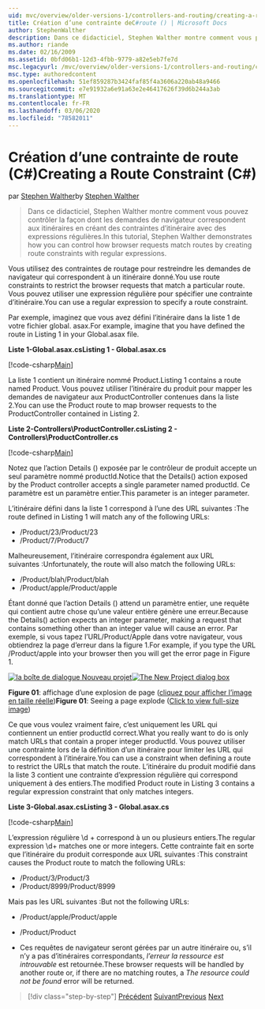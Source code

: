 ```yaml
---
uid: mvc/overview/older-versions-1/controllers-and-routing/creating-a-route-constraint-cs
title: Création d’une contrainte deC#route () | Microsoft Docs
author: StephenWalther
description: Dans ce didacticiel, Stephen Walther montre comment vous pouvez contrôler la façon dont les demandes de navigateur correspondent aux itinéraires en créant des contraintes d’itinéraire avec des expressions régulières.
ms.author: riande
ms.date: 02/16/2009
ms.assetid: 0bfd06b1-12d3-4fbb-9779-a82e5eb7fe7d
msc.legacyurl: /mvc/overview/older-versions-1/controllers-and-routing/creating-a-route-constraint-cs
msc.type: authoredcontent
ms.openlocfilehash: 51ef859287b3424faf85f4a3606a220ab48a9466
ms.sourcegitcommit: e7e91932a6e91a63e2e46417626f39d6b244a3ab
ms.translationtype: MT
ms.contentlocale: fr-FR
ms.lasthandoff: 03/06/2020
ms.locfileid: "78582011"
---
```

# <a name="creating-a-route-constraint-c"></a><span data-ttu-id="8418d-103">Création d’une contrainte de route (C#)</span><span class="sxs-lookup"><span data-stu-id="8418d-103">Creating a Route Constraint (C#)</span></span>

<span data-ttu-id="8418d-104">par [Stephen Walther](https://github.com/StephenWalther)</span><span class="sxs-lookup"><span data-stu-id="8418d-104">by [Stephen Walther](https://github.com/StephenWalther)</span></span>

> <span data-ttu-id="8418d-105">Dans ce didacticiel, Stephen Walther montre comment vous pouvez contrôler la façon dont les demandes de navigateur correspondent aux itinéraires en créant des contraintes d’itinéraire avec des expressions régulières.</span><span class="sxs-lookup"><span data-stu-id="8418d-105">In this tutorial, Stephen Walther demonstrates how you can control how browser requests match routes by creating route constraints with regular expressions.</span></span>

<span data-ttu-id="8418d-106">Vous utilisez des contraintes de routage pour restreindre les demandes de navigateur qui correspondent à un itinéraire donné.</span><span class="sxs-lookup"><span data-stu-id="8418d-106">You use route constraints to restrict the browser requests that match a particular route.</span></span> <span data-ttu-id="8418d-107">Vous pouvez utiliser une expression régulière pour spécifier une contrainte d’itinéraire.</span><span class="sxs-lookup"><span data-stu-id="8418d-107">You can use a regular expression to specify a route constraint.</span></span>

<span data-ttu-id="8418d-108">Par exemple, imaginez que vous avez défini l’itinéraire dans la liste 1 de votre fichier global. asax.</span><span class="sxs-lookup"><span data-stu-id="8418d-108">For example, imagine that you have defined the route in Listing 1 in your Global.asax file.</span></span>

<span data-ttu-id="8418d-109">**Liste 1-Global.asax.cs**</span><span class="sxs-lookup"><span data-stu-id="8418d-109">**Listing 1 - Global.asax.cs**</span></span>

[!code-csharp[Main](creating-a-route-constraint-cs/samples/sample1.cs)]

<span data-ttu-id="8418d-110">La liste 1 contient un itinéraire nommé Product.</span><span class="sxs-lookup"><span data-stu-id="8418d-110">Listing 1 contains a route named Product.</span></span> <span data-ttu-id="8418d-111">Vous pouvez utiliser l’itinéraire du produit pour mapper les demandes de navigateur aux ProductController contenues dans la liste 2.</span><span class="sxs-lookup"><span data-stu-id="8418d-111">You can use the Product route to map browser requests to the ProductController contained in Listing 2.</span></span>

<span data-ttu-id="8418d-112">**Liste 2-Controllers\ProductController.cs**</span><span class="sxs-lookup"><span data-stu-id="8418d-112">**Listing 2 - Controllers\ProductController.cs**</span></span>

[!code-csharp[Main](creating-a-route-constraint-cs/samples/sample2.cs)]

<span data-ttu-id="8418d-113">Notez que l’action Details () exposée par le contrôleur de produit accepte un seul paramètre nommé productId.</span><span class="sxs-lookup"><span data-stu-id="8418d-113">Notice that the Details() action exposed by the Product controller accepts a single parameter named productId.</span></span> <span data-ttu-id="8418d-114">Ce paramètre est un paramètre entier.</span><span class="sxs-lookup"><span data-stu-id="8418d-114">This parameter is an integer parameter.</span></span>

<span data-ttu-id="8418d-115">L’itinéraire défini dans la liste 1 correspond à l’une des URL suivantes :</span><span class="sxs-lookup"><span data-stu-id="8418d-115">The route defined in Listing 1 will match any of the following URLs:</span></span>

- <span data-ttu-id="8418d-116">/Product/23</span><span class="sxs-lookup"><span data-stu-id="8418d-116">/Product/23</span></span>
- <span data-ttu-id="8418d-117">/Product/7</span><span class="sxs-lookup"><span data-stu-id="8418d-117">/Product/7</span></span>

<span data-ttu-id="8418d-118">Malheureusement, l’itinéraire correspondra également aux URL suivantes :</span><span class="sxs-lookup"><span data-stu-id="8418d-118">Unfortunately, the route will also match the following URLs:</span></span>

- <span data-ttu-id="8418d-119">/Product/blah</span><span class="sxs-lookup"><span data-stu-id="8418d-119">/Product/blah</span></span>
- <span data-ttu-id="8418d-120">/Product/apple</span><span class="sxs-lookup"><span data-stu-id="8418d-120">/Product/apple</span></span>

<span data-ttu-id="8418d-121">Étant donné que l’action Details () attend un paramètre entier, une requête qui contient autre chose qu’une valeur entière génère une erreur.</span><span class="sxs-lookup"><span data-stu-id="8418d-121">Because the Details() action expects an integer parameter, making a request that contains something other than an integer value will cause an error.</span></span> <span data-ttu-id="8418d-122">Par exemple, si vous tapez l’URL/Product/Apple dans votre navigateur, vous obtiendrez la page d’erreur dans la figure 1.</span><span class="sxs-lookup"><span data-stu-id="8418d-122">For example, if you type the URL /Product/apple into your browser then you will get the error page in Figure 1.</span></span>

<span data-ttu-id="8418d-123">[![la boîte de dialogue Nouveau projet](creating-a-route-constraint-cs/_static/image1.jpg)](creating-a-route-constraint-cs/_static/image1.png)</span><span class="sxs-lookup"><span data-stu-id="8418d-123">[![The New Project dialog box](creating-a-route-constraint-cs/_static/image1.jpg)](creating-a-route-constraint-cs/_static/image1.png)</span></span>

<span data-ttu-id="8418d-124">**Figure 01**: affichage d’une explosion de page ([cliquez pour afficher l’image en taille réelle](creating-a-route-constraint-cs/_static/image2.png))</span><span class="sxs-lookup"><span data-stu-id="8418d-124">**Figure 01**: Seeing a page explode ([Click to view full-size image](creating-a-route-constraint-cs/_static/image2.png))</span></span>

<span data-ttu-id="8418d-125">Ce que vous voulez vraiment faire, c’est uniquement les URL qui contiennent un entier productId correct.</span><span class="sxs-lookup"><span data-stu-id="8418d-125">What you really want to do is only match URLs that contain a proper integer productId.</span></span> <span data-ttu-id="8418d-126">Vous pouvez utiliser une contrainte lors de la définition d’un itinéraire pour limiter les URL qui correspondent à l’itinéraire.</span><span class="sxs-lookup"><span data-stu-id="8418d-126">You can use a constraint when defining a route to restrict the URLs that match the route.</span></span> <span data-ttu-id="8418d-127">L’itinéraire du produit modifié dans la liste 3 contient une contrainte d’expression régulière qui correspond uniquement à des entiers.</span><span class="sxs-lookup"><span data-stu-id="8418d-127">The modified Product route in Listing 3 contains a regular expression constraint that only matches integers.</span></span>

<span data-ttu-id="8418d-128">**Liste 3-Global.asax.cs**</span><span class="sxs-lookup"><span data-stu-id="8418d-128">**Listing 3 - Global.asax.cs**</span></span>

[!code-csharp[Main](creating-a-route-constraint-cs/samples/sample3.cs)]

<span data-ttu-id="8418d-129">L’expression régulière \d + correspond à un ou plusieurs entiers.</span><span class="sxs-lookup"><span data-stu-id="8418d-129">The regular expression \d+ matches one or more integers.</span></span> <span data-ttu-id="8418d-130">Cette contrainte fait en sorte que l’itinéraire du produit corresponde aux URL suivantes :</span><span class="sxs-lookup"><span data-stu-id="8418d-130">This constraint causes the Product route to match the following URLs:</span></span>

- <span data-ttu-id="8418d-131">/Product/3</span><span class="sxs-lookup"><span data-stu-id="8418d-131">/Product/3</span></span>
- <span data-ttu-id="8418d-132">/Product/8999</span><span class="sxs-lookup"><span data-stu-id="8418d-132">/Product/8999</span></span>

<span data-ttu-id="8418d-133">Mais pas les URL suivantes :</span><span class="sxs-lookup"><span data-stu-id="8418d-133">But not the following URLs:</span></span>

- <span data-ttu-id="8418d-134">/Product/apple</span><span class="sxs-lookup"><span data-stu-id="8418d-134">/Product/apple</span></span>
- <span data-ttu-id="8418d-135">/Product</span><span class="sxs-lookup"><span data-stu-id="8418d-135">/Product</span></span>

- <span data-ttu-id="8418d-136">Ces requêtes de navigateur seront gérées par un autre itinéraire ou, s’il n’y a pas d’itinéraires correspondants, *l’erreur la ressource est introuvable* est retournée.</span><span class="sxs-lookup"><span data-stu-id="8418d-136">These browser requests will be handled by another route or, if there are no matching routes, a *The resource could not be found* error will be returned.</span></span>

> [!div class="step-by-step"]
> <span data-ttu-id="8418d-137">[Précédent](creating-custom-routes-cs.md)
> [Suivant](creating-a-custom-route-constraint-cs.md)</span><span class="sxs-lookup"><span data-stu-id="8418d-137">[Previous](creating-custom-routes-cs.md)
[Next](creating-a-custom-route-constraint-cs.md)</span></span>
